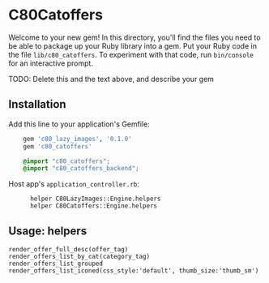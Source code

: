 # C80Catoffers

Welcome to your new gem! In this directory, you'll find the files you need to be able to package up your Ruby library into a gem. Put your Ruby code in the file `lib/c80_catoffers`. To experiment with that code, run `bin/console` for an interactive prompt.

TODO: Delete this and the text above, and describe your gem

## Installation

Add this line to your application's Gemfile:

```ruby
    gem 'c80_lazy_images', '0.1.0'
    gem 'c80_catoffers'
```

```scss
    @import "c80_catoffers";
    @import "c80_catoffers_backend";
```

Host app's `application_controller.rb`:
```
      helper C80LazyImages::Engine.helpers
      helper C80Catoffers::Engine.helpers
```

## Usage: helpers

```
render_offer_full_desc(offer_tag)
render_offers_list_by_cat(category_tag)
render_offers_list_grouped
render_offers_list_iconed(css_style:'default', thumb_size:'thumb_sm')

```

